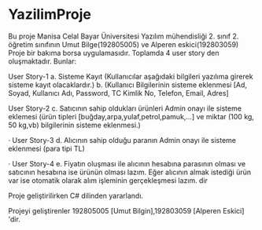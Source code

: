 # YazilimProje
Bu proje Manisa Celal Bayar Üniversitesi Yazılım mühendisliği 2. sınıf 2. öğretim sınıfının Umut Bilge(192805005) ve Alperen eskici(192803059)
Proje bir bakıma borsa uygulamasıdır. Toplamda 4 user story den oluşmaktadır. Bunlar:

User Story-1
a. Sisteme Kayıt (Kullanıcılar aşağıdaki bilgileri yazılıma girerek sisteme kayıt olacaklardır.)
b. (Kullanıcı Bilgilerinin sisteme eklenmesi [Ad, Soyad, Kullanıcı Adı, Password, TC Kimlik No, Telefon, Email, Adres]

User Story-2
c. Satıcının sahip oldukları ürünleri Admin onayı ile sisteme eklemesi (ürün tipleri [buğday,arpa,yulaf,petrol,pamuk,…] ve miktar (100 kg, 50 kg,vb) bilgilerinin sisteme eklenmesi.)

· User Story-3
d. Alıcının sahip olduğu paranın Admin onayı ile sisteme eklenmesi (para tipi TL)

· User Story-4
e. Fiyatın oluşması ile alıcının hesabına parasının olması ve satıcının hesabına ise ürünün olması lazım. Eğer alıcının almak istediği ürün var ise otomatik olarak alım işleminin gerçekleşmesi lazım. dir

Proje geliştirilirken C# dilinden yararlandı.

Projeyi geliştirenler 192805005 [Umut Bilgin],192803059 [Alperen Eskici] 'dir.
